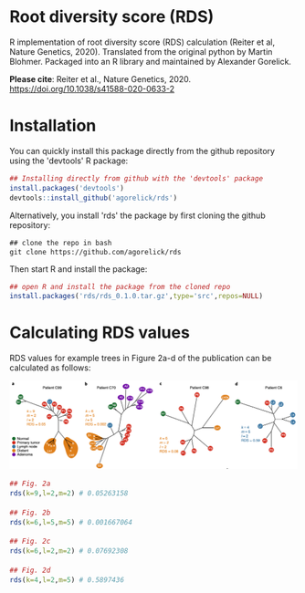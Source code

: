 # Root diversity score (RDS)

R implementation of root diversity score (RDS) calculation (Reiter et al, Nature Genetics, 2020). Translated from the original python by Martin Blohmer. Packaged into an R library and maintained by Alexander Gorelick.

**Please cite**: Reiter et al., Nature Genetics, 2020. https://doi.org/10.1038/s41588-020-0633-2

# Installation

You can quickly install this package directly from the github repository using the 'devtools' R package:
```r
## Installing directly from github with the 'devtools' package
install.packages('devtools')
devtools::install_github('agorelick/rds')
```


Alternatively, you install 'rds' the package by first cloning the github repository:
```
## clone the repo in bash
git clone https://github.com/agorelick/rds
```

Then start R and install the package:
```r
## open R and install the package from the cloned repo
install.packages('rds/rds_0.1.0.tar.gz',type='src',repos=NULL)
```

# Calculating RDS values

RDS values for example trees in Figure 2a-d of the publication can be calculated as follows:

![alt text](https://github.com/agorelick/rds/blob/main/etc/fig2a-d.png "Examples of RDS calculations from Figure 2a-d.")

```r
## Fig. 2a
rds(k=9,l=2,m=2) # 0.05263158

## Fig. 2b
rds(k=6,l=5,m=5) # 0.001667064

## Fig. 2c
rds(k=6,l=2,m=2) # 0.07692308

## Fig. 2d
rds(k=4,l=2,m=5) # 0.5897436
```

